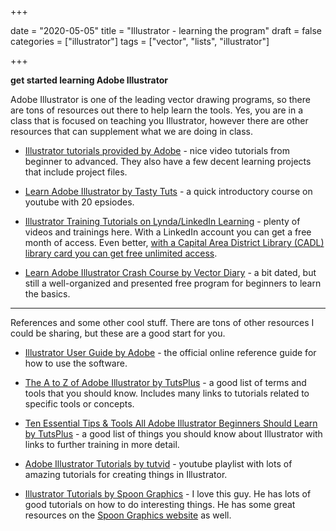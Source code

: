 +++

date = "2020-05-05"
title = "Illustrator - learning the program"
draft = false
categories = ["illustrator"]
tags = ["vector", "lists", "illustrator"]

+++

**get started learning Adobe Illustrator**

<!--more-->

Adobe Illustrator is one of the leading vector drawing programs, so there are tons of resources out there to help learn the tools. Yes, you are in a class that is focused on teaching you Illustrator, however there are other resources that can supplement what we are doing in class. 

- [Illustrator tutorials provided by Adobe](https://helpx.adobe.com/illustrator/tutorials.html) - nice video tutorials from beginner to advanced. They also have a few decent learning projects that include project files. 

- [Learn Adobe Illustrator by Tasty Tuts](https://www.youtube.com/playlist?list=PLYfCBK8IplO4X-jM1Rp43wAIdpP2XNGwP) - a quick introductory course on youtube with 20 epsiodes. 

- [Illustrator Training Tutorials on Lynda/LinkedIn Learning](https://www.lynda.com/Illustrator-training-tutorials/227-0.html) - plenty of videos and trainings here. With a LinkedIn account you can get a free month of access. Even better, [with a Capital Area District Library (CADL) library card you can get free unlimited access](https://www.cadl.org/research-learn/learn-new-skill/lifelong-learning).

- [Learn Adobe Illustrator Crash Course by Vector Diary](https://www.vectordiary.com/illustrator/learn-adobe-illustrator/) - a bit dated, but still a well-organized and presented free program for beginners to learn the basics. 



---



References and some other cool stuff. There are tons of other resources I could be sharing, but these are a good start for you. 



- [Illustrator User Guide by Adobe](https://helpx.adobe.com/illustrator/user-guide.html) - the official online reference guide for how to use the software.

- [The A to Z of Adobe Illustrator by TutsPlus](https://design.tutsplus.com/articles/the-a-to-z-of-adobe-illustrator--vector-20799) - a good list of terms and tools that you should know. Includes many links to tutorials related to specific tools or concepts.

- [Ten Essential Tips & Tools All Adobe Illustrator Beginners Should Learn by TutsPlus](https://design.tutsplus.com/articles/10-essential-tips-tools-all-adobe-illustrator-beginners-should-learn--cms-23163) - a good list of things you should know about Illustrator with links to further training in more detail. 

- [Adobe Illustrator Tutorials by tutvid](https://www.youtube.com/playlist?list=PLwnXQvUxjbNsvCG_rJJ8vzhbqtEjphKsf) - youtube playlist with lots of amazing tutorials for creating things in Illustrator. 

- [Illustrator Tutorials by Spoon Graphics](https://www.youtube.com/playlist?list=PLECh3TzKZ9K1iR5TRyOEX4XTA-EsG_s37) - I love this guy. He has lots of good tutorials on how to do interesting things. He has some great resources on the [Spoon Graphics website](https://blog.spoongraphics.co.uk/) as well. 



